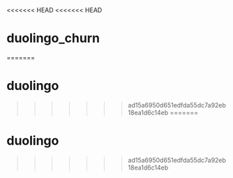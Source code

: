 <<<<<<< HEAD
<<<<<<< HEAD
# duolingo_churn
=======
# duolingo
>>>>>>> ad15a6950d651edfda55dc7a92eb18ea1d6c14eb
=======
# duolingo
>>>>>>> ad15a6950d651edfda55dc7a92eb18ea1d6c14eb
